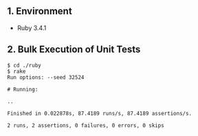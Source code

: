 ## 1. Environment

- Ruby 3.4.1

## 2. Bulk Execution of Unit Tests

```command
$ cd ./ruby
$ rake
Run options: --seed 32524

# Running:

..

Finished in 0.022878s, 87.4189 runs/s, 87.4189 assertions/s.

2 runs, 2 assertions, 0 failures, 0 errors, 0 skips
```
